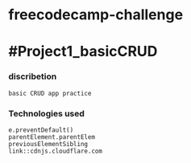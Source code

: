 # freecodecamp-challenge
# #Project1_basicCRUD
### discribetion
    basic CRUD app practice
### Technologies used 
    e.preventDefault()
    parentElement.parentElem
    previousElementSibling
    link::cdnjs.cloudflare.com
